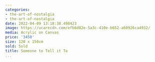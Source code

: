 ```yaml
---
categories:
- the-art-of-nostalgia
- the-art-of-nostalgia
date: 2022-04-09 13:18:38.498423
image: https://ucarecdn.com/efb6d82e-5a3c-410e-b652-a60926ca4932/
media: Acrylic on Canvas
price: '3450'
size: 120 x 150cm
sold: Sold
title: Someone to Tell it To
...
```

